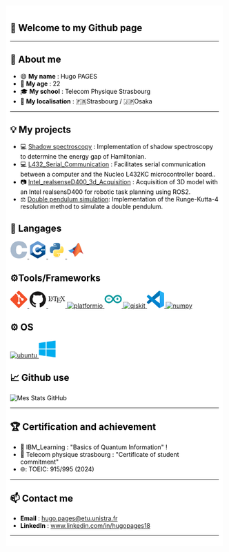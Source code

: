 <div style="background-color: white; color: black; padding: 10px;">
 
 ## 👾 Welcome to my Github page

---

## 🙋 About me

- 😄 **My name** : Hugo PAGES
- 🎂 **My age** : 22
- 🎓 **My school** : Telecom Physique Strasbourg 
- 📍 **My localisation** : 🇫🇷Strasbourg / 🇯🇵Osaka
---

## 💡 My projects

- 💻 [Shadow spectroscopy](https://github.com/hugopgs/Shadow_Spectroscopy) : Implementation of shadow spectroscopy to determine the energy gap of Hamiltonian.
- 💻 [L432_Serial_Communication](https://github.com/hugopgs/L432_Serial_Communication) : Facilitates serial communication between a computer and the Nucleo L432KC microcontroller board..
- 📷 [Intel_realsenseD400_3d_Acquisition](https://github.com/hugopgs/Intel_realsenseD400_3d_Acquisition) :  Acquisition of 3D model with an Intel realsensD400 for robotic task planning using ROS2.
- ⚖️ [Double pendulum simulation](https://github.com/hugopgs/Double-pendulum-simulation-with-Runge-Kutta-4): Implementation of the Runge-Kutta-4 resolution method to simulate a double pendulum.


## 🔧 Langages 

<a href="https://www.cprogramming.com" target="_blank" rel="noreferrer"> <img src="https://raw.githubusercontent.com/devicons/devicon/master/icons/c/c-original.svg" alt="c" width="40" height="40"/> </a> 
<a href="https://www.w3schools.com/cpp/" target="_blank" rel="noreferrer"> <img src="https://raw.githubusercontent.com/devicons/devicon/master/icons/cplusplus/cplusplus-original.svg" alt="cplusplus" width="40" height="40"/> </a> 
<a href="https://www.python.org" target="_blank" rel="noreferrer"> <img src="https://raw.githubusercontent.com/devicons/devicon/master/icons/python/python-original.svg" alt="python" width="40" height="40"/> </a>
<a href="https://www.mathworks.com/products/matlab.html" target="_blank" rel="noreferrer"> <img src="https://raw.githubusercontent.com/devicons/devicon/refs/heads/master/icons/matlab/matlab-original.svg" alt="matlab" width="40" height="40"/> </a>

## ⚙️Tools/Frameworks
<a href="https://git-scm.com/" target="_blank" rel="noreferrer"> <img src="https://raw.githubusercontent.com/devicons/devicon/refs/heads/master/icons/git/git-original.svg" alt="git" width="40" height="40"/> </a> 
<a href="https://github.com/" target="_blank" rel="noreferrer"> <img src="https://raw.githubusercontent.com/devicons/devicon/refs/heads/master/icons/github/github-original.svg" alt="github" width="40" height="40"/> </a> 
<a href="https://www.latex-project.org/" target="_blank" rel="noreferrer"> <img src="https://raw.githubusercontent.com/devicons/devicon/refs/heads/master/icons/latex/latex-original.svg" alt="latex" width="40" height="40"/> </a>
<a href="https://platformio.org/" target="_blank" rel="noreferrer"> <img src="https://cdn.platformio.org/images/platformio-logo.17fdc3bc.png" alt="platformio" width="40" height="40"/> </a>
<a href="https://www.arduino.cc/" target="_blank" rel="noreferrer"> <img src="https://raw.githubusercontent.com/devicons/devicon/refs/heads/master/icons/arduino/arduino-original.svg" alt="arduino" width="40" height="40"/> </a>
<a href="https://qiskit.org/" target="_blank" rel="noreferrer"> <img src="https://upload.wikimedia.org/wikipedia/commons/5/51/Qiskit-Logo.svg" alt="qiskit" width="40" height="40"/> </a>
<a href="https://code.visualstudio.com/" target="_blank" rel="noreferrer"> <img src="https://raw.githubusercontent.com/devicons/devicon/refs/heads/master/icons/vscode/vscode-original.svg" alt="vscode" width="40" height="40"/> </a>
<a href="https://numpy.org/" target="_blank" rel="noreferrer"> <img src="https://upload.wikimedia.org/wikipedia/commons/3/31/NumPy_logo_2020.svg" alt="numpy" width="100" height="40"/> </a>

## ⚙️ OS
<a href="https://ubuntu.com" target="_blank" rel="noreferrer"> <img src="https://assets.ubuntu.com/v1/594d0a0c-Canonical%20Ubuntu%20Dark.svg" alt="ubuntu" width="80" height="50"/> </a>
<a href="https://www.microsoft.com/windows" target="_blank" rel="noreferrer"> <img src="https://raw.githubusercontent.com/devicons/devicon/refs/heads/master/icons/windows8/windows8-original.svg" alt="windows" width="40" height="40"/> </a>

## 📈 Github use

![Mes Stats GitHub](https://github-readme-stats.vercel.app/api?username=hugopgs&show_icons=true&theme=radical)

---
## 🏆 Certification and achievement

- :page_facing_up: IBM_Learning : "Basics of Quantum Information"  !
- :page_facing_up: Telecom physique strasbourg : "Certificate of student commitment"
- 🌐: TOEIC: 915/995 (2024)

---

## 📫 Contact me

- **Email** : hugo.pages@etu.unistra.fr
- **LinkedIn** : www.linkedin.com/in/hugopages18
---
